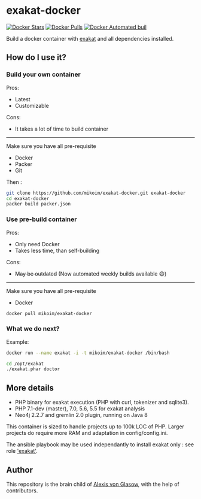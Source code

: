 # exakat-docker

[![Docker Stars](https://img.shields.io/docker/stars/mikoim/exakat-docker.svg)](https://hub.docker.com/r/mikoim/exakat-docker/)
[![Docker Pulls](https://img.shields.io/docker/pulls/mikoim/exakat-docker.svg)](https://hub.docker.com/r/mikoim/exakat-docker/)
[![Docker Automated buil](https://img.shields.io/docker/automated/mikoim/exakat-docker.svg)](https://hub.docker.com/r/mikoim/exakat-docker/)

Build a docker container with [exakat](http://www.exakat.io/) and all dependencies installed.

## How do I use it?

### Build your own container

Pros:

* Latest
* Customizable

Cons:

* It takes a lot of time to build container

---

Make sure you have all pre-requisite

* Docker
* Packer
* Git

Then :

```bash
git clone https://github.com/mikoim/exakat-docker.git exakat-docker
cd exakat-docker
packer build packer.json
```

### Use pre-build container

Pros:

* Only need Docker
* Takes less time, than self-building

Cons:

* ~~May be outdated~~ (Now automated weekly builds available :smile:)

---

Make sure you have all pre-requisite

* Docker

```bash
docker pull mikoim/exakat-docker
```

### What we do next?

Example:

```bash
docker run --name exakat -i -t mikoim/exakat-docker /bin/bash

cd /opt/exakat
./exakat.phar doctor
```

## More details

* PHP binary for exakat execution (PHP with curl, tokenizer and sqlite3).
* PHP 7.1-dev (master), 7.0, 5.6, 5.5 for exakat analysis
* Neo4j 2.2.7 and gremlin 2.0 plugin, running on Java 8

This container is sized to handle projects up to 100k LOC of PHP. Larger projects do require more RAM and adaptation in config/config.ini.

The ansible playbook may be used independantly to install exakat only : see role ['exakat'](https://github.com/mikoim/exakat-docker/blob/master/.ansible/exakat.yml).

## Author

This repository is the brain child of [Alexis von Glasow](https://github.com/vonglasow), with the help of contributors.
